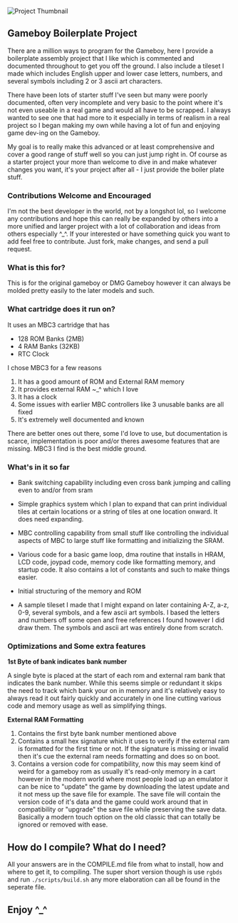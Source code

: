 ![Project Thumbnail](https://i.imgur.com/xoi1xFj.png)

## Gameboy Boilerplate Project
There are a million ways to program for the Gameboy, here I provide
a boilerplate assembly project that I like which is commented and 
documented throughout to get you off the ground. I also include a 
tileset I made which includes English upper and lower case letters, 
numbers, and several symbols including 2 or 3 ascii art characters.

There have been lots of starter stuff I've seen but many were poorly 
documented, often very incomplete and very basic to the point where it's
not even useable in a real game and would all have to be scrapped. I always 
wanted to see one that had more to it especially in terms of realism in a 
real project so I began making my own while having a lot of fun and enjoying 
game dev-ing on the Gameboy.

My goal is to really make this advanced or at least comprehensive and cover 
a good range of stuff well so you can just jump right in. Of course as a 
starter project your more than welcome to dive in and make whatever changes 
you want, it's your project after all - I just provide the boiler plate stuff.

### Contributions Welcome and Encouraged

I'm not the best developer in the world, not by a longshot lol, so I 
welcome any contributions and hope this can really be expanded by others into
a more unified and larger project with a lot of collaboration and ideas from
others especially ^_^. If your interested or have something quick you want 
to add feel free to contribute. Just fork, make changes, and send a pull request.

### What is this for?

This is for the original gameboy or DMG Gameboy however it can always
be molded pretty easily to the later models and such.

### What cartridge does it run on?

It uses an MBC3 cartridge that has 

* 128 ROM Banks (2MB)
* 4 RAM Banks (32KB)
* RTC Clock

I chose MBC3 for a few reasons

1. It has a good amount of ROM and External RAM memory
2. It provides external RAM ~_^ which I love
3. It has a clock
4. Some issues with earlier MBC controllers like 3 unusable banks are all fixed
5. It's extremely well documented and known

There are better ones out there, some I'd love to use, but documentation
is scarce, implementation is poor and/or theres awesome features that are 
missing. MBC3 I find is the best middle ground.

### What's in it so far

* Bank switching capability including even cross bank jumping and calling
even to and/or from sram

* Simple graphics system which I plan to expand that can print individual
tiles at certain locations or a string of tiles at one location onward.
It does need expanding.

* MBC controlling capability from small stuff like controlling the individual 
aspects of MBC to large stuff like formatting and initializing the SRAM.

* Various code for a basic game loop, dma routine that installs in HRAM,
LCD code, joypad code, memory code like formatting memory, and startup code.
It also contains a lot of constants and such to make things easier.

* Initial structuring of the memory and ROM

* A sample tileset I made that I might expand on later containing 
A-Z, a-z, 0-9, several symbols, and a few ascii art symbols. I based the 
letters and numbers off some open and free references I found however I 
did draw them. The symbols and ascii art was entirely done from scratch.

### Optimizations and Some extra features

**1st Byte of bank indicates bank number**

A single byte is placed at the start of each rom and external ram bank
that indicates the bank number. While this seems simple or redundant
it skips the need to track which bank your on in memory and it's relatively
easy to always read it out fairly quickly and accurately in one line cutting 
various code and memory usage as well as simplifying things.

**External RAM Formatting**

1. Contains the first byte bank number mentioned above
2. Contains a small hex signature which it uses to verify if the external ram is 
formatted for the first time or not. If the signature is missing or invalid 
then it's cue the external ram needs formatting and does so on boot.
3. Contains a version code for compatibility, now this may seem kind of weird
for a gameboy rom as usually it's read-only memory in a cart however in the modern
world where most people load up an emulator it can be nice to "update" the game
by downloading the latest update and it not mess up the save file for example.
The save file will contain the version code of it's data and the game could
work around that in compatibility or "upgrade" the save file while preserving
the save data. Basically a modern touch option on the old classic that can
totally be ignored or removed with ease.

## How do I compile? What do I need?

All your answers are in the COMPILE.md file from what to install, how and where 
to get it, to compiling. The super short version though is use `rgbds` and run
`./scripts/build.sh` any more elaboration can all be found in the seperate file.

## Enjoy ^_^

